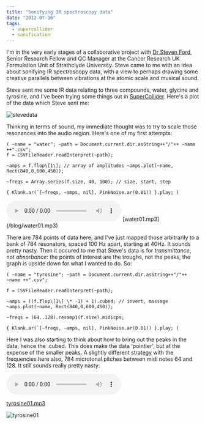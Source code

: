 ```yaml
---
title: "Sonifying IR spectroscopy data"
date: "2012-07-16"
tags:
  - supercollider
  - sonification
---
```


I'm in the very early stages of a collaborative project with [Dr Steven Ford](http://spider.science.strath.ac.uk/sipbs/staff/Steven_Ford.htm), Senior Research Fellow and QC Manager at the Cancer Research UK Formulation Unit of Strathclyde University. Steve came to me with an idea about sonifying IR spectroscopy data, with a view to perhaps drawing some creative parallels between vibrations at the atomic scale and musical sound.

Steve sent me some IR data relating to three compounds, water, glycine and tyrosine, and I've been trying some things out in [SuperCollider](http://supercollider.sourceforge.net/). Here's a plot of the data which Steve sent me:

![](/blog/stevedata.png "stevedata")

Thinking in terms of sound, my immediate thought was to try to scale those resonances into the audio region. Here's one of my first attempts:

```supercollider
( ~name = "water"; ~path = Document.current.dir.asString++"/"++ ~name ++".csv";
f = CSVFileReader.readInterpret(~path);

~amps = f.flop\[1\]; // array of amplitudes ~amps.plot(~name, Rect(840,0,600,450));

~freqs = Array.series(f.size, 40, 100); // size, start, step

{ Klank.ar(`[~freqs, ~amps, nil], PinkNoise.ar(0.01)) }.play; )

```

<audio controls>
  <source src="/blog/water01.mp3"/>
</audio>
[water01.mp3](/blog/water01.mp3)


There are 784 points of data here, and I've just mapped those arbitrarily to a bank of 784 resonators, spaced 100 Hz apart, starting at 40Hz. It sounds pretty nasty. Then it occured to me that Steve's data is for _transmittance_, not _absorbance_: the points of interest are the troughs, not the peaks, the graph is upside down for what I wanted to do. So:


```supercollider
( ~name = "tyrosine"; ~path = Document.current.dir.asString++"/"++ ~name ++".csv";

f = CSVFileReader.readInterpret(~path);

~amps = ((f.flop\[1\] \* -1) + 1).cubed; // invert, massage ~amps.plot(~name, Rect(840,0,600,450));

~freqs = (64..128).resamp1(f.size).midicps;

{ Klank.ar(`[~freqs, ~amps, nil], PinkNoise.ar(0.01)) }.play; )

```

Here I was also starting to think about how to bring out the peaks in the data, hence the .cubed. This does make the data 'pointier', but at the expense of the smaller peaks. A slightly different strategy with the frequencies here also, 784 microtonal pitches between midi notes 64 and 128. It still sounds really pretty nasty:

<audio controls>
  <source src="/blog/tyrosine01.mp3"/>
</audio>

[tyrosine01.mp3](/blog/tyrosine01.mp3)


![](/blog/tyrosine01.png "tyrosine01")